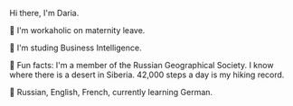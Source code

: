 Hi there, I'm Daria.

💬 I'm workaholic on maternity leave. 

💬 I'm studing Business Intelligence.

💬 Fun facts: I'm a member of the Russian Geographical Society. I know where there is a desert in Siberia. 42,000 steps a day is my hiking record. 

💬 Russian, English, French, currently learning German. 
